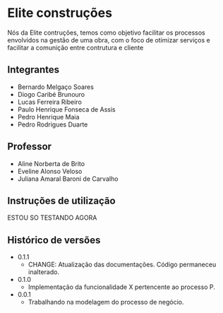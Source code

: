 # Elite construções

Nós da Elite contruções, temos como objetivo facilitar os processos envolvidos na gestão de uma obra, com o foco de otimizar serviços e facilitar a comunição entre contrutura e cliente

## Integrantes

* Bernardo Melgaço Soares
* Diogo Caribé Brunouro
* Lucas Ferreira Ribeiro
* Paulo Henrique Fonseca de Assis
* Pedro Henrique Maia
* Pedro Rodrigues Duarte

## Professor

* Aline Norberta de Brito
* Eveline Alonso Veloso
* Juliana Amaral Baroni de Carvalho

## Instruções de utilização

ESTOU SO TESTANDO AGORA

## Histórico de versões

* 0.1.1
    * CHANGE: Atualização das documentações. Código permaneceu inalterado.
* 0.1.0
    * Implementação da funcionalidade X pertencente ao processo P.
* 0.0.1
    * Trabalhando na modelagem do processo de negócio.


